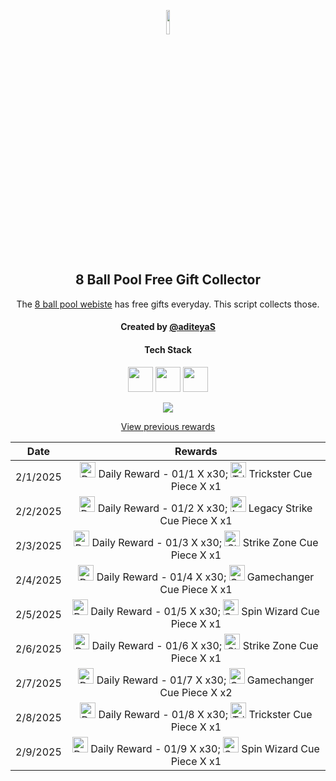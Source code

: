 <p align="center">
  <img src="https://github.com/aditeyaS/8bp-free-gift-collector/blob/main/8bplogo.png" height="10%" />
  <h2 align="center">8 Ball Pool Free Gift Collector</h3>
  <p align="center">The <a href="https://8ballpool.com/en/shop" target="_blank">8 ball pool webiste</a> has free gifts everyday. This script collects those.</p>
  <h4 align="center">Created by <a href="https://github.com/aditeyaS" target="_blank">@aditeyaS</a></h4>
  <div>
    <h4 align="center">Tech Stack</h4>
    <p align="center">
      <img height="40" width="40" src="https://cdn.simpleicons.org/javascript/F7DF1E" />
      <img height="40" width="40" src="https://cdn.simpleicons.org/puppeteer/40B5A4" />
      <img height="40" width="40" src="https://cdn.simpleicons.org/githubactions/2088FF" />
    </p>
  </div>
  <p align="center">
    <a href="SETUP.md" aria-label="View previous rewards">
        <img src="https://img.shields.io/badge/Deploy_your_script-ff0000?style=for-the-badge&logo=probot&logoColor=ffffff&logoSize=auto"/>
    </a>
  </p>
  <p align="center">
    <a href="archive" aria-label="View previous rewards">
      View previous rewards
    </a>
  </p>
</p>

| Date | Rewards |
| :---: | :---: |
| 2/1/2025 | <img src="https://prod-hub-config.8ballpool.com/webshop_20250130_1633/USnWllb4w-KS4fPEiBXf9dXsUhGEu_cEuR5PKmHzQveA44iVLfBNVCW-sP077br4GttwgOzIkdVrgQ-yjQrANg~2u1G07bO-jxFq5aOYBDP256_sKAEouUCXJvyfJUncFI.png" height="25" alt="Daily Reward - 01/1"/> Daily Reward - 01/1 X x30; <img src="https://prod-hub-config.8ballpool.com/webshop_20250130_1633/32jsniAyJp8Koi0nFarCqcjJ-v6oYuYEOVFx9DXCYi5dv7VvjPsgr9KH5DqUw3FMCWpYi66hIABPEO7obsXx-w~syawBUG7v9ZD3_1GoYhQWWK3heuF82at1vhrtd87Dxs.png" height="25" alt="Trickster Cue Piece"/> Trickster Cue Piece X x1 |
| 2/2/2025 | <img src="https://prod-hub-config.8ballpool.com/webshop_20250130_1633/USnWllb4w-KS4fPEiBXf9dXsUhGEu_cEuR5PKmHzQveA44iVLfBNVCW-sP077br4GttwgOzIkdVrgQ-yjQrANg~2u1G07bO-jxFq5aOYBDP256_sKAEouUCXJvyfJUncFI.png" height="25" alt="Daily Reward - 01/2"/> Daily Reward - 01/2 X x30; <img src="https://prod-hub-config.8ballpool.com/webshop_20250130_1633/8PI4-d_WCdZfX89MjpTDzhvZExiSs82ceYsV3TPfPrBD7Zjbrai0rqGWpaBnBKerusaWXi6G3FBR3FHmaATb_Q~gK2G3yYltIZcfsuN4lhxXVq-ktHacK_yO3ac-N6McFA.png" height="25" alt="Legacy Strike Cue Piece"/> Legacy Strike Cue Piece X x1 |
| 2/3/2025 | <img src="https://prod-hub-config.8ballpool.com/webshop_20250130_1633/USnWllb4w-KS4fPEiBXf9dXsUhGEu_cEuR5PKmHzQveA44iVLfBNVCW-sP077br4GttwgOzIkdVrgQ-yjQrANg~2u1G07bO-jxFq5aOYBDP256_sKAEouUCXJvyfJUncFI.png" height="25" alt="Daily Reward - 01/3"/> Daily Reward - 01/3 X x30; <img src="https://prod-hub-config.8ballpool.com/webshop_20250130_1633/uew70LP1xb3fHZ8xtHSMRjEDW6rQ-cY3eRnnLRVJ5PBkhlO70MdgREScjjHMEG3N3FfsdgoJReO2lQIBmWkjLA~ENU5GRG4OIdHfBvOoxa5uTu2UabVzPAuR6xkk5SJypA.png" height="25" alt="Strike Zone Cue Piece"/> Strike Zone Cue Piece X x1 |
| 2/4/2025 | <img src="https://prod-hub-config.8ballpool.com/webshop_20250130_1633/USnWllb4w-KS4fPEiBXf9dXsUhGEu_cEuR5PKmHzQveA44iVLfBNVCW-sP077br4GttwgOzIkdVrgQ-yjQrANg~2u1G07bO-jxFq5aOYBDP256_sKAEouUCXJvyfJUncFI.png" height="25" alt="Daily Reward - 01/4"/> Daily Reward - 01/4 X x30; <img src="https://prod-hub-config.8ballpool.com/webshop_20250130_1633/gfAwKYBs_hqq_Su7FRAUAFxbgI5Gx0kdx__P8u2kewXDUik6XCodC8Wf_TOaHFrt_EbYIi5xt1AA2xwY8QCueQ~IiSrrgA2lgrL2fRsW62I5UYetQYmw-rdPum9EzVKL8g.png" height="25" alt="Gamechanger Cue Piece"/> Gamechanger Cue Piece X x1 |
| 2/5/2025 | <img src="https://prod-hub-config.8ballpool.com/webshop_20250130_1633/USnWllb4w-KS4fPEiBXf9dXsUhGEu_cEuR5PKmHzQveA44iVLfBNVCW-sP077br4GttwgOzIkdVrgQ-yjQrANg~2u1G07bO-jxFq5aOYBDP256_sKAEouUCXJvyfJUncFI.png" height="25" alt="Daily Reward - 01/5"/> Daily Reward - 01/5 X x30; <img src="https://prod-hub-config.8ballpool.com/webshop_20250130_1633/kRJ26qKDdiBr7BhDRql2WrGCjCeFmptmjEUzSV4nyT6IGfVzTv-8-r-Q-BRtkWB-VvofUc7CY9ifbsxldEok0Q~sNj_SHAvyngabQPPIdbDvVfHJL_RJMjZugE2GipYfyE.png" height="25" alt="Spin Wizard Cue Piece"/> Spin Wizard Cue Piece X x1 |
| 2/6/2025 | <img src="https://prod-hub-config.8ballpool.com/webshop_20250130_0921/USnWllb4w-KS4fPEiBXf9dXsUhGEu_cEuR5PKmHzQveA44iVLfBNVCW-sP077br4GttwgOzIkdVrgQ-yjQrANg~2u1G07bO-jxFq5aOYBDP256_sKAEouUCXJvyfJUncFI.png" height="25" alt="Daily Reward - 01/6"/> Daily Reward - 01/6 X x30; <img src="https://prod-hub-config.8ballpool.com/webshop_20250130_0921/uew70LP1xb3fHZ8xtHSMRjEDW6rQ-cY3eRnnLRVJ5PBkhlO70MdgREScjjHMEG3N3FfsdgoJReO2lQIBmWkjLA~ENU5GRG4OIdHfBvOoxa5uTu2UabVzPAuR6xkk5SJypA.png" height="25" alt="Strike Zone Cue Piece"/> Strike Zone Cue Piece X x1 |
| 2/7/2025 | <img src="https://prod-hub-config.8ballpool.com/webshop_20250130_0921/USnWllb4w-KS4fPEiBXf9dXsUhGEu_cEuR5PKmHzQveA44iVLfBNVCW-sP077br4GttwgOzIkdVrgQ-yjQrANg~2u1G07bO-jxFq5aOYBDP256_sKAEouUCXJvyfJUncFI.png" height="25" alt="Daily Reward - 01/7"/> Daily Reward - 01/7 X x30; <img src="https://prod-hub-config.8ballpool.com/webshop_20250130_0921/gfAwKYBs_hqq_Su7FRAUAFxbgI5Gx0kdx__P8u2kewXDUik6XCodC8Wf_TOaHFrt_EbYIi5xt1AA2xwY8QCueQ~IiSrrgA2lgrL2fRsW62I5UYetQYmw-rdPum9EzVKL8g.png" height="25" alt="Gamechanger Cue Piece"/> Gamechanger Cue Piece X x2 |
| 2/8/2025 | <img src="https://prod-hub-config.8ballpool.com/webshop_20250130_0921/USnWllb4w-KS4fPEiBXf9dXsUhGEu_cEuR5PKmHzQveA44iVLfBNVCW-sP077br4GttwgOzIkdVrgQ-yjQrANg~2u1G07bO-jxFq5aOYBDP256_sKAEouUCXJvyfJUncFI.png" height="25" alt="Daily Reward - 01/8"/> Daily Reward - 01/8 X x30; <img src="https://prod-hub-config.8ballpool.com/webshop_20250130_0921/32jsniAyJp8Koi0nFarCqcjJ-v6oYuYEOVFx9DXCYi5dv7VvjPsgr9KH5DqUw3FMCWpYi66hIABPEO7obsXx-w~syawBUG7v9ZD3_1GoYhQWWK3heuF82at1vhrtd87Dxs.png" height="25" alt="Trickster Cue Piece"/> Trickster Cue Piece X x1 |
| 2/9/2025 | <img src="https://prod-hub-config.8ballpool.com/webshop_20250130_0921/USnWllb4w-KS4fPEiBXf9dXsUhGEu_cEuR5PKmHzQveA44iVLfBNVCW-sP077br4GttwgOzIkdVrgQ-yjQrANg~2u1G07bO-jxFq5aOYBDP256_sKAEouUCXJvyfJUncFI.png" height="25" alt="Daily Reward - 01/9"/> Daily Reward - 01/9 X x30; <img src="https://prod-hub-config.8ballpool.com/webshop_20250130_0921/kRJ26qKDdiBr7BhDRql2WrGCjCeFmptmjEUzSV4nyT6IGfVzTv-8-r-Q-BRtkWB-VvofUc7CY9ifbsxldEok0Q~sNj_SHAvyngabQPPIdbDvVfHJL_RJMjZugE2GipYfyE.png" height="25" alt="Spin Wizard Cue Piece"/> Spin Wizard Cue Piece X x1 |
